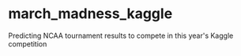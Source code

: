 # march_madness_kaggle
Predicting NCAA tournament results to compete in this year's Kaggle competition

